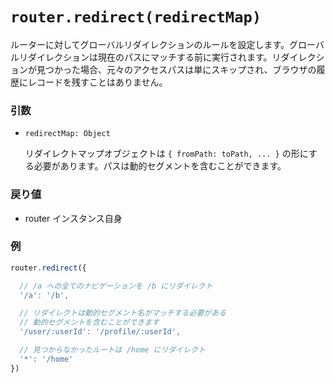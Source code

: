 # `router.redirect(redirectMap)`

ルーターに対してグローバルリダイレクションのルールを設定します。グローバルリダイレクションは現在のパスにマッチする前に実行されます。リダイレクションが見つかった場合、元々のアクセスパスは単にスキップされ、ブラウザの履歴にレコードを残すことはありません。

### 引数

- `redirectMap: Object`

  リダイレクトマップオブジェクトは `{ fromPath: toPath, ... }` の形にする必要があります。パスは動的セグメントを含むことができます。

### 戻り値

- router インスタンス自身

### 例

``` js
router.redirect({

  // /a への全てのナビゲーションを /b にリダイレクト
  '/a': '/b',

  // リダイレクトは動的セグメント名がマッチする必要がある
  // 動的セグメントを含むことができます
  '/user/:userId': '/profile/:userId',

  // 見つからなかったルートは /home にリダイレクト
  '*': '/home'
})
```
